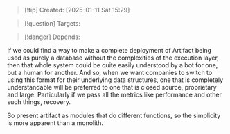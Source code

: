 
>[!tip] Created: [2025-01-11 Sat 15:29]

>[!question] Targets: 

>[!danger] Depends: 

If we could find a way to make a complete deployment of Artifact being used as purely a database without the complexities of the execution layer, then that whole system could be quite easily understood by a bot for one, but a human for another. And so, when we want companies to switch to using this format for their underlying data structures, one that is completely understandable will be preferred to one that is closed source, proprietary and large. Particularly if we pass all the metrics like performance and other such things, recovery.

So present artifact as modules that do different functions, so the simplicity is more apparent than a monolith.